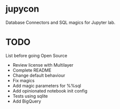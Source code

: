 # jupycon
Database Connectors and SQL magics for Jupyter lab.

# TODO

List before going Open Source

- Review license with Multilayer
- Complete README
- Change default behaviour
- Fix magics
- Add magic parameters for %%sql
- Add opinionated notebook init config
- Tests using sqlite
- Add BigQuery

